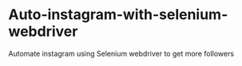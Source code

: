 # Auto-instagram-with-selenium-webdriver
Automate instagram using Selenium webdriver to get more followers
